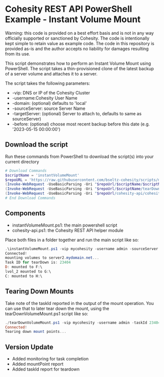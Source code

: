 # Cohesity REST API PowerShell Example - Instant Volume Mount

Warning: this code is provided on a best effort basis and is not in any way officially supported or sanctioned by Cohesity. The code is intentionally kept simple to retain value as example code. The code in this repository is provided as-is and the author accepts no liability for damages resulting from its use.

This script demonstrates how to perform an Instant Volume Mount using PowerShell. The script takes a thin-provisioned clone of the latest backup of a server volume and attaches it to a server.

The script takes the following parameters:

* -vip: DNS or IP of the Cohesity Cluster
* -username:Cohesity User Name
* -domain: (optional) defaults to 'local'
* -sourceServer: source Server Name
* -targetServer: (optional) Server to attach to, defaults to same as sourceServer)
* -before: (optional) choose most recent backup before this date (e.g. '2023-05-15 00:00:00')

## Download the script

Run these commands from PowerShell to download the script(s) into your current directory

```powershell
# Download Commands
$scriptName = 'instantVolumeMount'
$repoURL = 'https://raw.githubusercontent.com/bseltz-cohesity/scripts/master/powershell'
(Invoke-WebRequest -UseBasicParsing -Uri "$repoUrl/$scriptName/$scriptName.ps1").content | Out-File "$scriptName.ps1"; (Get-Content "$scriptName.ps1") | Set-Content "$scriptName.ps1"
(Invoke-WebRequest -UseBasicParsing -Uri "$repoUrl/$scriptName/tearDownVolumeMount.ps1").content | Out-File "tearDownVolumeMount.ps1"; (Get-Content "tearDownVolumeMount.ps1") | Set-Content "tearDownVolumeMount.ps1"
(Invoke-WebRequest -UseBasicParsing -Uri "$repoUrl/cohesity-api/cohesity-api.ps1").content | Out-File cohesity-api.ps1; (Get-Content cohesity-api.ps1) | Set-Content cohesity-api.ps1
# End Download Commands
```

## Components

* instantVolumeMount.ps1: the main powershell script
* cohesity-api.ps1: the Cohesity REST API helper module

Place both files in a folder together and run the main script like so:

```powershell
.\instantVolumeMount.ps1 -vip mycohesity -username admin -sourceServer server1.mydomain.net -targetServer server2.mydomain.net
Connected!
mounting volumes to server2.mydomain.net...
Task ID for tearDown is: 23404
D: mounted to F:\
lvol_2 mounted to G:\
C: mounted to H:\
```

## Tearing Down Mounts

Take note of the taskId reported in the output of the mount operation. You can use that to later tear down the mount, using the tearDownVolumeMount.ps1 script like so:

```powershell
./tearDownVolumeMount.ps1 -vip mycohesity -username admin -taskId 23404
Connected!
Tearing down mount points...
```

## Version Update

- Added monitoring for task completion
- Added mountPoint report
- Added taskId report for teardown
